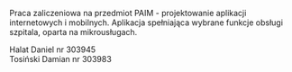 Praca zaliczeniowa na przedmiot PAIM - projektowanie aplikacji internetowych i mobilnych.
Aplikacja spełniająca wybrane funkcje obsługi szpitala, oparta na mikrousługach.

Halat Daniel nr 303945  
Tosiński Damian nr 303983
